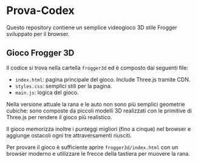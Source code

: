 # Prova-Codex

Questo repository contiene un semplice videogioco 3D stile Frogger sviluppato per il browser.

## Gioco Frogger 3D

Il codice si trova nella cartella `frogger3d` ed è composto dai seguenti file:

- `index.html`: pagina principale del gioco. Include Three.js tramite CDN.
- `styles.css`: semplici stili per la pagina.
- `main.js`: logica del gioco.

Nella versione attuale la rana e le auto non sono più semplici geometrie
cubiche: sono composte da piccoli modelli 3D realizzati con le primitive di
Three.js per rendere il gioco più realistico.

Il gioco memorizza inoltre i punteggi migliori (fino a cinque) nel browser e
aggiunge ostacoli ogni tre attraversamenti riusciti.

Per provare il gioco è sufficiente aprire `frogger3d/index.html` con un browser moderno e utilizzare le frecce della tastiera per muovere la rana.
